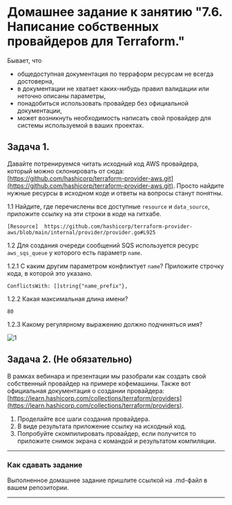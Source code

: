 # Домашнее задание к занятию "7.6. Написание собственных провайдеров для Terraform."

Бывает, что 
* общедоступная документация по терраформ ресурсам не всегда достоверна,
* в документации не хватает каких-нибудь правил валидации или неточно описаны параметры,
* понадобиться использовать провайдер без официальной документации,
* может возникнуть необходимость написать свой провайдер для системы используемой в ваших проектах.   

## Задача 1. 
Давайте потренируемся читать исходный код AWS провайдера, который можно склонировать от сюда: 
[https://github.com/hashicorp/terraform-provider-aws.git](https://github.com/hashicorp/terraform-provider-aws.git).
Просто найдите нужные ресурсы в исходном коде и ответы на вопросы станут понятны.  


1.1 Найдите, где перечислены все доступные `resource` и `data_source`, приложите ссылку на эти строки в коде на 
гитхабе.   

	[Resource]	https://github.com/hashicorp/terraform-provider-aws/blob/main/internal/provider/provider.go#L925


1.2 Для создания очереди сообщений SQS используется ресурс `aws_sqs_queue` у которого есть параметр `name`. 
    
  1.2.1 С каким другим параметром конфликтует `name`? Приложите строчку кода, в которой это указано.
    
    ConflictsWith: []string{"name_prefix"},
    
  1.2.2 Какая максимальная длина имени? 
    
    80
    
  1.2.3 Какому регулярному выражению должно подчиняться имя? 
    
![1](https://user-images.githubusercontent.com/57503209/188855178-267c77a9-713a-41a6-bd85-b91859d61658.jpg)
    
## Задача 2. (Не обязательно) 
В рамках вебинара и презентации мы разобрали как создать свой собственный провайдер на примере кофемашины. 
Также вот официальная документация о создании провайдера: 
[https://learn.hashicorp.com/collections/terraform/providers](https://learn.hashicorp.com/collections/terraform/providers).

1. Проделайте все шаги создания провайдера.
2. В виде результата приложение ссылку на исходный код.
3. Попробуйте скомпилировать провайдер, если получится то приложите снимок экрана с командой и результатом компиляции.   

---

### Как cдавать задание

Выполненное домашнее задание пришлите ссылкой на .md-файл в вашем репозитории.

---
